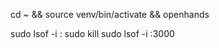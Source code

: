cd ~ && source venv/bin/activate && openhands

sudo lsof -i :<PORT>
sudo kill <PID>
sudo lsof -i :3000
